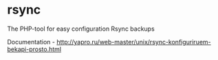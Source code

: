 rsync
=====

The PHP-tool for easy configuration Rsync backups

Documentation - http://yapro.ru/web-master/unix/rsync-konfiguriruem-bekapi-prosto.html
